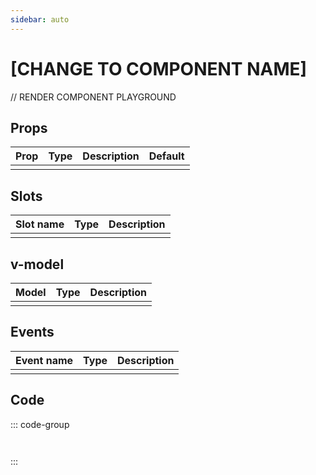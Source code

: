 ```yaml
---
sidebar: auto
---
```



# [CHANGE TO COMPONENT NAME]
<script setup>
// IMPORT COMPONENT PLAYGROUND
</script>

// RENDER COMPONENT PLAYGROUND


## Props

| Prop | Type | Description | Default |
| ---- | ---- | ----------- | ------- |
|      |      |             |         |


## Slots

| Slot name | Type | Description |
| --------- | ---- | ----------- |
|           |      |             |


## v-model

| Model | Type | Description |
| ----- | ---- | ----------- |
|       |      |             |


## Events

| Event name | Type | Description |
| ---------- | ---- | ----------- |
|            |      |             |


## Code

::: code-group
```vue [Usage]

```

```vue [Source code]
```

:::